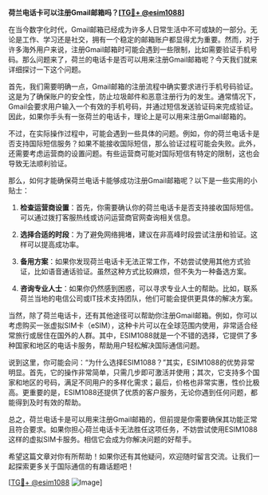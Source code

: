 **荷兰电话卡可以注册Gmail邮箱吗？[[TG💪+ @esim1088](https://t.me/s/esim1088)]**

在当今数字化时代，Gmail邮箱已经成为许多人日常生活中不可或缺的一部分。无论是工作、学习还是社交，拥有一个稳定的邮箱账户都显得尤为重要。然而，对于许多海外用户来说，注册Gmail邮箱时可能会遇到一些限制，比如需要验证手机号码。那么问题来了，荷兰的电话卡是否可以用来注册Gmail邮箱呢？今天我们就来详细探讨一下这个问题。

首先，我们需要明确一点，Gmail邮箱的注册流程中确实要求进行手机号码验证。这是为了确保账户的安全性，防止垃圾邮件和恶意注册行为的发生。通常情况下，Gmail会要求用户输入一个有效的手机号码，并通过短信发送验证码来完成验证。因此，如果你手头有一张荷兰的电话卡，理论上是可以用来注册Gmail邮箱的。

不过，在实际操作过程中，可能会遇到一些具体的问题。例如，你的荷兰电话卡是否支持国际短信服务？如果不能接收国际短信，那么验证过程可能会失败。此外，还需要考虑运营商的设置问题。有些运营商可能对国际短信有特定的限制，这也会导致无法顺利验证。

那么，如何才能确保荷兰电话卡能够成功注册Gmail邮箱呢？以下是一些实用的小贴士：

1. **检查运营商设置**：首先，你需要确认你的荷兰电话卡是否支持接收国际短信。可以通过拨打客服热线或访问运营商官网查询相关信息。

2. **选择合适的时段**：为了避免网络拥堵，建议在非高峰时段尝试注册和验证。这样可以提高成功率。

3. **备用方案**：如果你发现荷兰电话卡无法正常工作，不妨尝试使用其他方式验证，比如语音通话验证。虽然这种方式比较麻烦，但不失为一种备选方案。

4. **咨询专业人士**：如果你仍然感到困惑，可以寻求专业人士的帮助。比如，联系荷兰当地的电信公司或IT技术支持团队，他们可能会提供更具体的解决方案。

当然，除了荷兰电话卡，还有其他途径可以帮助你注册Gmail邮箱。例如，你可以考虑购买一张虚拟SIM卡（eSIM），这种卡片可以在全球范围内使用，非常适合经常旅行或居住在国外的人群。其中，ESIM1088就是一个不错的选择，它提供了多种国家和地区的电话卡服务，帮助用户轻松解决国际通信问题。

说到这里，你可能会问：“为什么选择ESIM1088？”其实，ESIM1088的优势非常明显。首先，它的操作非常简单，只需几步即可激活并使用；其次，它支持多个国家和地区的号码，满足不同用户的多样化需求；最后，价格也非常实惠，性价比极高。更重要的是，ESIM1088还提供了优质的客户服务，无论你遇到任何问题，都能得到及时有效的帮助。

总之，荷兰电话卡是可以用来注册Gmail邮箱的，但前提是你需要确保其功能正常且符合要求。如果你担心荷兰电话卡无法胜任这项任务，不妨尝试使用ESIM1088这样的虚拟SIM卡服务。相信它会成为你解决问题的好帮手。

希望这篇文章对你有所帮助！如果你还有其他疑问，欢迎随时留言交流。让我们一起探索更多关于国际通信的有趣话题吧！

[[TG💪+ @esim1088](https://t.me/s/esim1088) ![Image](https://i.postimg.cc/4NQfJmqS/Snipaste-2025-05-13-00-14-12.png)]